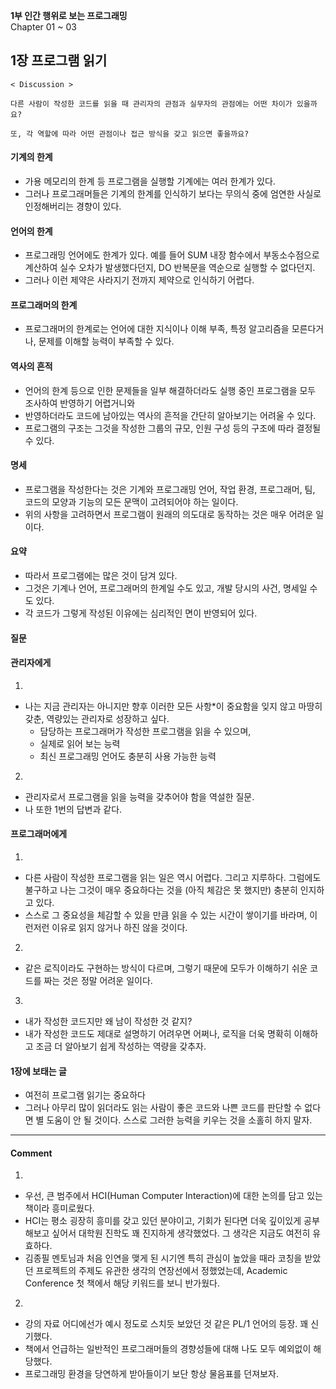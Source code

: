 **1부 인간 행위로 보는 프로그래밍**<br/>
Chapter 01 ~ 03

## 1장 프로그램 읽기
```
< Discussion >

다른 사람이 작성한 코드를 읽을 때 관리자의 관점과 실무자의 관점에는 어떤 차이가 있을까요?

또, 각 역할에 따라 어떤 관점이나 접근 방식을 갖고 읽으면 좋을까요?
```

#### 기계의 한계
- 가용 메모리의 한계 등 프로그램을 실행할 기계에는 여러 한계가 있다.
- 그러나 프로그래머들은 기계의 한계를 인식하기 보다는 무의식 중에 엄연한 사실로 인정해버리는 경향이 있다.

#### 언어의 한계
- 프로그래밍 언어에도 한계가 있다. 예를 들어 SUM 내장 함수에서 부동소수점으로 계산하여 실수 오차가 발생했다던지, DO 반복문을 역순으로 실행할 수 없다던지.
- 그러나 이런 제약은 사라지기 전까지 제약으로 인식하기 어렵다.

#### 프로그래머의 한계
- 프로그래머의 한계로는 언어에 대한 지식이나 이해 부족, 특정 알고리즘을 모른다거나, 문제를 이해할 능력이 부족할 수 있다.


#### 역사의 흔적
- 언어의 한계 등으로 인한 문제들을 일부 해결하더라도 실행 중인 프로그램을 모두 조사하여 반영하기 어렵거니와
- 반영하더라도 코드에 남아있는 역사의 흔적을 간단히 알아보기는 어려울 수 있다.
- 프로그램의 구조는 그것을 작성한 그룹의 규모, 인원 구성 등의 구조에 따라 결정될 수 있다.

#### 명세
- 프로그램을 작성한다는 것은 기계와 프로그래밍 언어, 작업 환경, 프로그래머, 팀, 코드의 모양과 기능의 모든 문맥이 고려되어야 하는 일이다.
- 위의 사항을 고려하면서 프로그램이 원래의 의도대로 동작하는 것은 매우 어려운 일이다.

#### 요약
- 따라서 프로그램에는 많은 것이 담겨 있다.
- 그것은 기계나 언어, 프로그래머의 한계일 수도 있고, 개발 당시의 사건, 명세일 수도 있다.
- 각 코드가 그렇게 작성된 이유에는 심리적인 면이 반영되어 있다.

#### 질문

#### 관리자에게
1.
- 나는 지금 관리자는 아니지만 향후 이러한 모든 사항*이 중요함을 잊지 않고 마땅히 갖춘, 역량있는 관리자로 성장하고 싶다.
  - 담당하는 프로그래머가 작성한 프로그램을 읽을 수 있으며,
  - 실제로 읽어 보는 능력
  - 최신 프로그래밍 언어도 충분히 사용 가능한 능력
2.
- 관리자로서 프로그램을 읽을 능력을 갖추어야 함을 역설한 질문.
- 나 또한 1번의 답변과 같다.

#### 프로그래머에게
1.
- 다른 사람이 작성한 프로그램을 읽는 일은 역시 어렵다. 그리고 지루하다. 그럼에도 불구하고 나는 그것이 매우 중요하다는 것을 (아직 체감은 못 했지만) 충분히 인지하고 있다. 
- 스스로 그 중요성을 체감할 수 있을 만큼 읽을 수 있는 시간이 쌓이기를 바라며, 이런저런 이유로 읽지 않거나 하진 않을 것이다.
2.
- 같은 로직이라도 구현하는 방식이 다르며, 그렇기 때문에 모두가 이해하기 쉬운 코드를 짜는 것은 정말 어려운 일이다.
3.
- 내가 작성한 코드지만 왜 남이 작성한 것 같지?
- 내가 작성한 코드도 제대로 설명하기 어려우면 어쩌나, 로직을 더욱 명확히 이해하고 조금 더 알아보기 쉽게 작성하는 역량을 갖추자.


#### 1장에 보태는 글
- 여전히 프로그램 읽기는 중요하다
- 그러나 아무리 많이 읽더라도 읽는 사람이 좋은 코드와 나쁜 코드를 판단할 수 없다면 별 도움이 안 될 것이다. 스스로 그러한 능력을 키우는 것을 소홀히 하지 말자.

---

#### Comment
1.
- 우선, 큰 범주에서 HCI(Human Computer Interaction)에 대한 논의를 담고 있는 책이라 흥미로웠다.
- HCI는 평소 굉장히 흥미를 갖고 있던 분야이고, 기회가 된다면 더욱 깊이있게 공부해보고 싶어서 대학원 진학도 꽤 진지하게 생각했었다. 그 생각은 지금도 여전히 유효하다.
- 김종필 멘토님과 처음 인연을 맺게 된 시기엔 특히 관심이 높았을 때라 코칭을 받았던 프로젝트의 주제도 유관한 생각의 연장선에서 정했었는데, Academic Conference 첫 책에서 해당 키워드를 보니 반가웠다.
2.
- 강의 자료 어디에선가 예시 정도로 스치듯 보았던 것 같은 PL/1 언어의 등장. 꽤 신기했다.
- 책에서 언급하는 일반적인 프로그래머들의 경향성들에 대해 나도 모두 예외없이 해당했다.
- 프로그래밍 환경을 당연하게 받아들이기 보단 항상 물음표를 던져보자.
